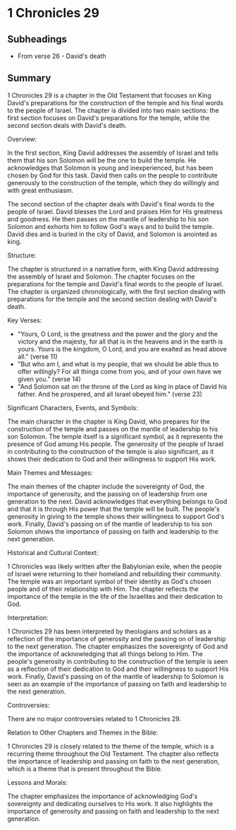 # 1 Chronicles 29

## Subheadings

* From verse 26 - David's death

## Summary

1 Chronicles 29 is a chapter in the Old Testament that focuses on King David's preparations for the construction of the temple and his final words to the people of Israel. The chapter is divided into two main sections: the first section focuses on David's preparations for the temple, while the second section deals with David's death.

Overview:

In the first section, King David addresses the assembly of Israel and tells them that his son Solomon will be the one to build the temple. He acknowledges that Solomon is young and inexperienced, but has been chosen by God for this task. David then calls on the people to contribute generously to the construction of the temple, which they do willingly and with great enthusiasm.

The second section of the chapter deals with David's final words to the people of Israel. David blesses the Lord and praises Him for His greatness and goodness. He then passes on the mantle of leadership to his son Solomon and exhorts him to follow God's ways and to build the temple. David dies and is buried in the city of David, and Solomon is anointed as king.

Structure:

The chapter is structured in a narrative form, with King David addressing the assembly of Israel and Solomon. The chapter focuses on the preparations for the temple and David's final words to the people of Israel. The chapter is organized chronologically, with the first section dealing with preparations for the temple and the second section dealing with David's death.

Key Verses:

- "Yours, O Lord, is the greatness and the power and the glory and the victory and the majesty, for all that is in the heavens and in the earth is yours. Yours is the kingdom, O Lord, and you are exalted as head above all." (verse 11)
- "But who am I, and what is my people, that we should be able thus to offer willingly? For all things come from you, and of your own have we given you." (verse 14)
- "And Solomon sat on the throne of the Lord as king in place of David his father. And he prospered, and all Israel obeyed him." (verse 23)

Significant Characters, Events, and Symbols:

The main character in the chapter is King David, who prepares for the construction of the temple and passes on the mantle of leadership to his son Solomon. The temple itself is a significant symbol, as it represents the presence of God among His people. The generosity of the people of Israel in contributing to the construction of the temple is also significant, as it shows their dedication to God and their willingness to support His work.

Main Themes and Messages:

The main themes of the chapter include the sovereignty of God, the importance of generosity, and the passing on of leadership from one generation to the next. David acknowledges that everything belongs to God and that it is through His power that the temple will be built. The people's generosity in giving to the temple shows their willingness to support God's work. Finally, David's passing on of the mantle of leadership to his son Solomon shows the importance of passing on faith and leadership to the next generation.

Historical and Cultural Context:

1 Chronicles was likely written after the Babylonian exile, when the people of Israel were returning to their homeland and rebuilding their community. The temple was an important symbol of their identity as God's chosen people and of their relationship with Him. The chapter reflects the importance of the temple in the life of the Israelites and their dedication to God.

Interpretation:

1 Chronicles 29 has been interpreted by theologians and scholars as a reflection of the importance of generosity and the passing on of leadership to the next generation. The chapter emphasizes the sovereignty of God and the importance of acknowledging that all things belong to Him. The people's generosity in contributing to the construction of the temple is seen as a reflection of their dedication to God and their willingness to support His work. Finally, David's passing on of the mantle of leadership to Solomon is seen as an example of the importance of passing on faith and leadership to the next generation.

Controversies:

There are no major controversies related to 1 Chronicles 29.

Relation to Other Chapters and Themes in the Bible:

1 Chronicles 29 is closely related to the theme of the temple, which is a recurring theme throughout the Old Testament. The chapter also reflects the importance of leadership and passing on faith to the next generation, which is a theme that is present throughout the Bible.

Lessons and Morals:

The chapter emphasizes the importance of acknowledging God's sovereignty and dedicating ourselves to His work. It also highlights the importance of generosity and passing on faith and leadership to the next generation.
